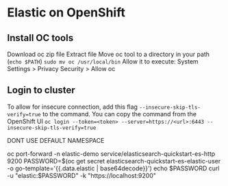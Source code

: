 # Elastic on OpenShift

## Install OC tools

Download oc zip file
Extract file
Move oc tool to a directory in your path (`echo $PATH`)
`sudo mv oc /usr/local/bin`
Allow it to execute: System Settings > Privacy Security > Allow oc

## Login to cluster

To allow for insecure connection, add this flag `--insecure-skip-tls-verify=true` to the command.
You can copy the command from the OpenShift UI
`oc login --token=<token> --server=https://<url>:6443 --insecure-skip-tls-verify=true`

DONT USE DEFAULT NAMESPACE

oc port-forward -n elastic-demo service/elasticsearch-quickstart-es-http 9200
PASSWORD=$(oc get secret elasticsearch-quickstart-es-elastic-user -o go-template='{{.data.elastic | base64decode}}')
echo $PASSWORD
curl -u "elastic:$PASSWORD" -k "https://localhost:9200"